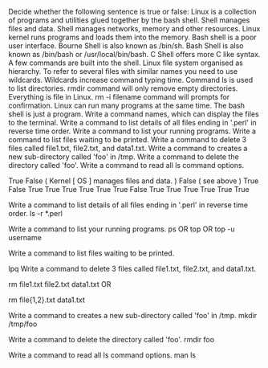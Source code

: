 Decide whether the following sentence is true or false:
Linux is a collection of programs and utilities glued together by the bash shell.
Shell manages files and data.
Shell manages networks, memory and other resources.
Linux kernel runs programs and loads them into the memory.
Bash shell is a poor user interface.
Bourne Shell is also known as /bin/sh.
Bash Shell is also known as /bin/bash or /usr/local/bin/bash.
C Shell offers more C like syntax.
A few commands are built into the shell.
Linux file system organised as hierarchy.
To refer to several files with similar names you need to use wildcards.
Wildcards increase command typing time.
Command ls is used to list directories.
rmdir command will only remove empty directories.
Everything is file in Linux.
rm -i filename command will prompts for confirmation.
Linux can run many programs at the same time.
The bash shell is just a program.
Write a command names, which can display the files to the terminal.
Write a command to list details of all files ending in '.perl' in reverse time order.
Write a command to list your running programs.
Write a command to list files waiting to be printed.
Write a command to delete 3 files called file1.txt, file2.txt, and data1.txt.
Write a command to creates a new sub-directory called 'foo' in /tmp.
Write a command to delete the directory called 'foo'.
Write a command to read all ls command options.

True
False ( Kernel [ OS ] manages files and data. )
False ( see above )
True
False
True
True
True
True
True
True
False
True
True
True
True
True
True




Write a command to list details of all files ending in '.perl' in reverse time order.
ls -r *.perl






Write a command to list your running programs.
ps
OR
top
OR
top -u username




Write a command to list files waiting to be printed.

lpq
Write a command to delete 3 files called file1.txt, file2.txt, and data1.txt.

rm file1.txt file2.txt data1.txt
OR

rm file{1,2}.txt data1.txt


Write a command to creates a new sub-directory called 'foo' in /tmp.
mkdir /tmp/foo


Write a command to delete the directory called 'foo'.
rmdir foo



Write a command to read all ls command options.
man ls
